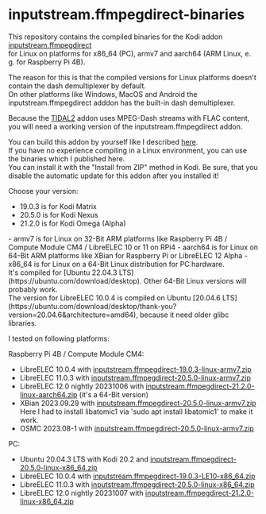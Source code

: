 # inputstream.ffmpegdirect-binaries

This repository contains the compiled binaries for the Kodi addon [inputstream.ffmpegdirect](https://github.com/xbmc/inputstream.ffmpegdirect)<br>
for Linux on platforms for x86_64 (PC), armv7 and aarch64 (ARM Linux, e. g. for Raspberry Pi 4B).

The reason for this is that the compiled versions for Linux platforms doesn't contain the dash demultiplexer by default.<br>
On other platforms like Windows, MacOS and Android the inputstream.ffmpegdirect adddon has the built-in dash demultiplexer.

Because the [TIDAL2](https://github.com/arnesongit/plugin.audio.tidal2) addon uses MPEG-Dash streams with FLAC content,
you will need a working version of the inputstream.ffmpegdirect addon.

You can build this addon by yourself like I described [here](https://github.com/arnesongit/plugin.audio.tidal2/blob/master/README-Dash.md).<br>
If you have no experience compiling in a Linux environment, you can use the binaries which I published here.<br>
You can install it with the "Install from ZIP" method in Kodi. Be sure, that you disable the automatic update for this addon after you installed it!

Choose your version:

- 19.0.3 is for Kodi Matrix
- 20.5.0 is for Kodi Nexus
- 21.2.0 is for Kodi Omega (Alpha)
<p>
- armv7 is for Linux on 32-Bit ARM platforms like Raspberry Pi 4B / Compute Module CM4 / LibreELEC 10 or 11 on RPi4
- aarch64 is for Linux on 64-Bit ARM platforms like XBian for Raspberry Pi or LibreELEC 12 Alpha
- x86_64 is for Linux on a 64-Bit Linux distribution for PC hardware.<br>
  It's compiled for [Ubuntu 22.04.3 LTS](https://ubuntu.com/download/desktop). Other 64-Bit Linux versions will probably work.<br>
  The version for LibreELEC 10.0.4 is compiled on Ubuntu [20.04.6 LTS](https://ubuntu.com/download/desktop/thank-you?version=20.04.6&architecture=amd64), because it need older glibc libraries.

I tested on following platforms:

Raspberry Pi 4B / Compute Module CM4:
- LibreELEC 10.0.4 with [inputstream.ffmpegdirect-19.0.3-linux-armv7.zip](https://github.com/arnesongit/inputstream.ffmpegdirect-binaries/raw/main/inputstream.ffmpegdirect-19.0.3-linux-armv7.zip)
- LibreELEC 11.0.3 with [inputstream.ffmpegdirect-20.5.0-linux-armv7.zip](https://github.com/arnesongit/inputstream.ffmpegdirect-binaries/raw/main/inputstream.ffmpegdirect-20.5.0-linux-armv7.zip)
- LibreELEC 12.0 nightly 20231006 with [inputstream.ffmpegdirect-21.2.0-linux-aarch64.zip](https://github.com/arnesongit/inputstream.ffmpegdirect-binaries/raw/main/inputstream.ffmpegdirect-21.2.0-linux-aarch64.zip) (it's a 64-Bit version)
- XBian 2023.09.29 with [inputstream.ffmpegdirect-20.5.0-linux-armv7.zip](https://github.com/arnesongit/inputstream.ffmpegdirect-binaries/raw/main/inputstream.ffmpegdirect-20.5.0-linux-armv7.zip)<br>
  Here I had to install libatomic1 via 'sudo apt install libatomic1' to make it work.
- OSMC 2023.08-1 with [inputstream.ffmpegdirect-20.5.0-linux-armv7.zip](https://github.com/arnesongit/inputstream.ffmpegdirect-binaries/raw/main/inputstream.ffmpegdirect-20.5.0-linux-armv7.zip)

PC:
- Ubuntu 20.04.3 LTS with Kodi 20.2 and [inputstream.ffmpegdirect-20.5.0-linux-x86_64.zip](https://github.com/arnesongit/inputstream.ffmpegdirect-binaries/raw/main/inputstream.ffmpegdirect-20.5.0-linux-x86_64.zip)
- LibreELEC 10.0.4 with [inputstream.ffmpegdirect-19.0.3-LE10-x86_64.zip](https://github.com/arnesongit/inputstream.ffmpegdirect-binaries/raw/main/inputstream.ffmpegdirect-19.0.3-LE10-x86_64.zip)
- LibreELEC 11.0.3 with [inputstream.ffmpegdirect-20.5.0-linux-x86_64.zip](https://github.com/arnesongit/inputstream.ffmpegdirect-binaries/raw/main/inputstream.ffmpegdirect-20.5.0-linux-x86_64.zip)
- LibreELEC 12.0 nightly 20231007 with [inputstream.ffmpegdirect-21.2.0-linux-x86_64.zip](https://github.com/arnesongit/inputstream.ffmpegdirect-binaries/raw/main/inputstream.ffmpegdirect-21.2.0-linux-x86_64.zip)
